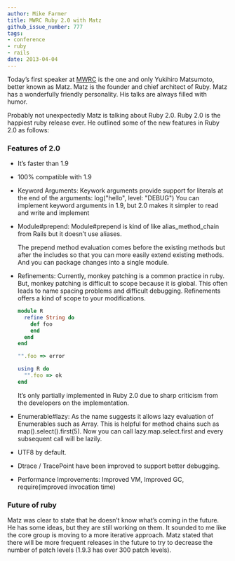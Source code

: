 ```yaml
---
author: Mike Farmer
title: MWRC Ruby 2.0 with Matz
github_issue_number: 777
tags:
- conference
- ruby
- rails
date: 2013-04-04
---
```


Today’s first speaker at [MWRC](https://web.archive.org/web/20130417043214/http://mtnwestrubyconf.org/) is the one and only Yukihiro Matsumoto, better known as Matz. Matz is the founder and chief architect of Ruby. Matz has a wonderfully friendly personality. His talks are always filled with humor.

Probably not unexpectedly Matz is talking about Ruby 2.0. Ruby 2.0 is the happiest ruby release ever. He outlined some of the new features in Ruby 2.0 as follows:

### Features of 2.0

- It’s faster than 1.9

- 100% compatible with 1.9

- Keyword Arguments: Keywork arguments provide support for literals at the end of the arguments: log("hello", level: "DEBUG") You can implement keyword arguments in 1.9, but 2.0 makes it simpler to read and write and implement

- Module#prepend: Module#prepend is kind of like alias_method_chain from Rails but it doesn’t use aliases.

    The prepend method evaluation comes before the existing methods but after the includes so that you can more easily extend existing methods. And you can package changes into a single module.

- Refinements: Currently, monkey patching is a common practice in ruby. But, monkey patching is difficult to scope because it is global. This often leads to name spacing problems and difficult debugging. Refinements offers a kind of scope to your modifications.

    ```ruby
    module R
      refine String do
        def foo
        end
      end
    end

    "".foo => error

    using R do
      "".foo => ok
    end
    ```

    It’s only partially implemented in Ruby 2.0 due to sharp criticism from the developers on the implementation.

- Enumerable#lazy: As the name suggests it allows lazy evaluation of Enumerables such as Array. This is helpful for method chains such as map().select().first(5). Now you can call lazy.map.select.first and every subsequent call will be lazily.

- UTF8 by default.

- Dtrace / TracePoint have been improved to support better debugging.

- Performance Improvements: Improved VM, Improved GC, require(improved invocation time)

### Future of ruby

Matz was clear to state that he doesn’t know what’s coming in the future. He has some ideas, but they are still working on them. It sounded to me like the core group is moving to a more iterative approach. Matz stated that there will be more frequent releases in the future to try to decrease the number of patch levels (1.9.3 has over 300 patch levels).
